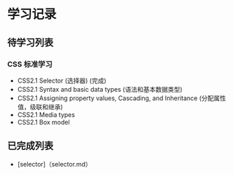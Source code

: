 # 学习记录

## 待学习列表 
### CSS 标准学习

- CSS2.1 Selector (选择器) (完成)
- CSS2.1 Syntax and basic data types (语法和基本数据类型)
- CSS2.1 Assigning property values, Cascading, and Inheritance (分配属性值，级联和继承)
- CSS2.1 Media types
- CSS2.1 Box model

## 已完成列表

 - [selector]（selector.md）
